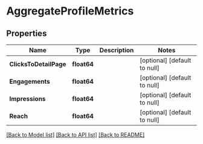 # AggregateProfileMetrics

## Properties
Name | Type | Description | Notes
------------ | ------------- | ------------- | -------------
**ClicksToDetailPage** | **float64** |  | [optional] [default to null]
**Engagements** | **float64** |  | [optional] [default to null]
**Impressions** | **float64** |  | [optional] [default to null]
**Reach** | **float64** |  | [optional] [default to null]

[[Back to Model list]](../README.md#documentation-for-models) [[Back to API list]](../README.md#documentation-for-api-endpoints) [[Back to README]](../README.md)

